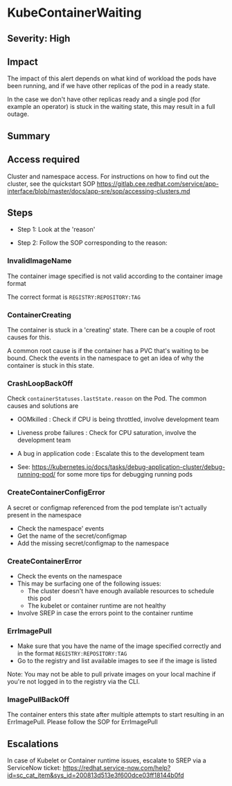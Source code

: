 # KubeContainerWaiting

## Severity: High

## Impact

The impact of this alert depends on what kind of workload the pods have been running, and if we have other replicas of the pod in a ready state. 

In the case we don't have other replicas ready and a single pod (for example an operator) is stuck in the waiting state, this may result in a full outage.

## Summary

## Access required

Cluster and namespace access. For instructions on how to find out the cluster, see the quickstart SOP https://gitlab.cee.redhat.com/service/app-interface/blob/master/docs/app-sre/sop/accessing-clusters.md

## Steps

- Step 1: Look at the 'reason'

- Step 2: Follow the SOP corresponding to the reason:

### InvalidImageName

The container image specified is not valid according to the container image format

The correct format is `REGISTRY:REPOSITORY:TAG`

### ContainerCreating

The container is stuck in a 'creating' state. There can be a couple of root causes for this.

A common root cause is if the container has a PVC that's waiting to be bound. Check the events in the namespace to get an idea of why the container is stuck in this state.

### CrashLoopBackOff

Check `containerStatuses.lastState.reason` on the Pod. The common causes and solutions are

- OOMkilled : Check if CPU is being throttled, involve development team
- Liveness probe failures : Check for CPU saturation, involve the development team
- A bug in application code : Escalate this to the development team

- See: https://kubernetes.io/docs/tasks/debug-application-cluster/debug-running-pod/ for some more tips for debugging running pods

### CreateContainerConfigError

A secret or configmap referenced from the pod template isn't actually present in the namespace

- Check the namespace' events
- Get the name of the secret/configmap
- Add the missing secret/configmap to the namespace

### CreateContainerError

- Check the events on the namespace
- This may be surfacing one of the following issues:
  - The cluster doesn't have enough available resources to schedule this pod
  - The kubelet or container runtime are not healthy
- Involve SREP in case the errors point to the container runtime

### ErrImagePull

- Make sure that you have the name of the image specified correctly and in the format `REGISTRY:REPOSITORY:TAG`
- Go to the registry and list available images to see if the image is listed

Note: You may not be able to pull private images on your local machine if you're not logged in to the registry via the CLI.

### ImagePullBackOff

The container enters this state after multiple attempts to start resulting in an ErrImagePull. Please follow the SOP for ErrImagePull

## Escalations

In case of Kubelet or Container runtime issues, escalate to SREP via a ServiceNow ticket: https://redhat.service-now.com/help?id=sc_cat_item&sys_id=200813d513e3f600dce03ff18144b0fd
